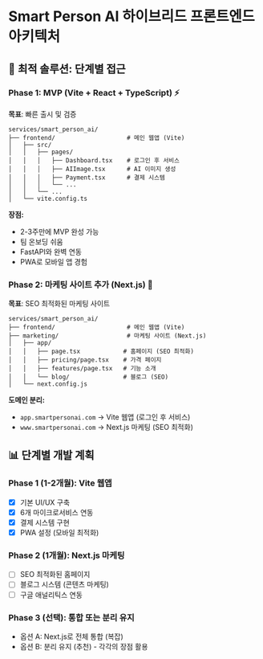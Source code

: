 # Smart Person AI 하이브리드 프론트엔드 아키텍처

## 🎯 최적 솔루션: 단계별 접근

### Phase 1: MVP (Vite + React + TypeScript) ⚡
**목표**: 빠른 출시 및 검증
```
services/smart_person_ai/
├── frontend/                    # 메인 웹앱 (Vite)
│   ├── src/
│   │   ├── pages/
│   │   │   ├── Dashboard.tsx    # 로그인 후 서비스
│   │   │   ├── AIImage.tsx      # AI 이미지 생성
│   │   │   ├── Payment.tsx      # 결제 시스템
│   │   │   └── ...
│   │   └── ...
│   └── vite.config.ts
```

**장점:**
- 2-3주만에 MVP 완성 가능
- 팀 온보딩 쉬움
- FastAPI와 완벽 연동
- PWA로 모바일 앱 경험

### Phase 2: 마케팅 사이트 추가 (Next.js) 🚀
**목표**: SEO 최적화된 마케팅 사이트
```
services/smart_person_ai/
├── frontend/                    # 메인 웹앱 (Vite)
├── marketing/                   # 마케팅 사이트 (Next.js)
│   ├── app/
│   │   ├── page.tsx            # 홈페이지 (SEO 최적화)
│   │   ├── pricing/page.tsx    # 가격 페이지
│   │   ├── features/page.tsx   # 기능 소개
│   │   └── blog/               # 블로그 (SEO)
│   └── next.config.js
```

**도메인 분리:**
- `app.smartpersonai.com` → Vite 웹앱 (로그인 후 서비스)
- `www.smartpersonai.com` → Next.js 마케팅 (SEO 최적화)

## 📊 단계별 개발 계획

### Phase 1 (1-2개월): Vite 웹앱
- [x] 기본 UI/UX 구축
- [x] 6개 마이크로서비스 연동
- [x] 결제 시스템 구현
- [x] PWA 설정 (모바일 최적화)

### Phase 2 (1개월): Next.js 마케팅
- [ ] SEO 최적화된 홈페이지
- [ ] 블로그 시스템 (콘텐츠 마케팅)
- [ ] 구글 애널리틱스 연동

### Phase 3 (선택): 통합 또는 분리 유지
- 옵션 A: Next.js로 전체 통합 (복잡)
- 옵션 B: 분리 유지 (추천) - 각각의 장점 활용